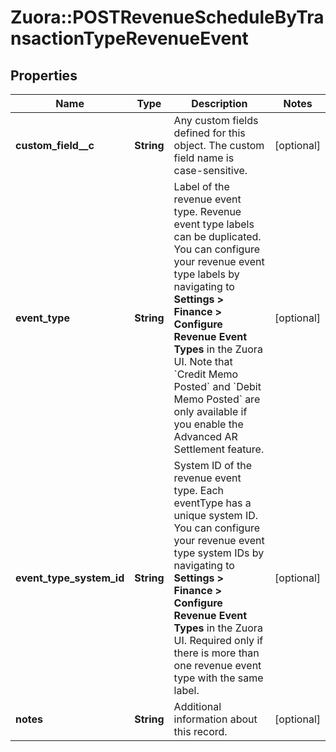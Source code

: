 # Zuora::POSTRevenueScheduleByTransactionTypeRevenueEvent

## Properties
Name | Type | Description | Notes
------------ | ------------- | ------------- | -------------
**custom_field__c** | **String** | Any custom fields defined for this object. The custom field name is case-sensitive.  | [optional] 
**event_type** | **String** | Label of the revenue event type. Revenue event type labels can be duplicated. You can configure your revenue event type labels by navigating to **Settings &gt; Finance &gt; Configure Revenue Event Types** in the Zuora UI.  Note that &#x60;Credit Memo Posted&#x60; and &#x60;Debit Memo Posted&#x60; are only available if you enable the Advanced AR Settlement feature.  | [optional] 
**event_type_system_id** | **String** | System ID of the revenue event type. Each eventType has a unique system ID. You can configure your revenue event type system IDs by navigating to **Settings &gt; Finance &gt; Configure Revenue Event Types** in the Zuora UI.  Required only if there is more than one revenue event type with the same label.  | [optional] 
**notes** | **String** | Additional information about this record.  | [optional] 


